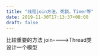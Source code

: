 ```yaml
---
title: "线程join方法、死锁、Timer等"
date: 2019-11-30T17:13:37+08:00
draft: false
---
```



比较重要的方法 join---->Thread类    
    设计一个模型 